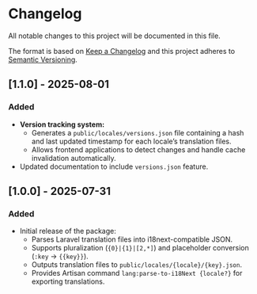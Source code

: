 # Changelog
All notable changes to this project will be documented in this file.

The format is based on [Keep a Changelog](http://keepachangelog.com/)
and this project adheres to [Semantic Versioning](http://semver.org/).

## [1.1.0] - 2025-08-01
### Added
- **Version tracking system:**
    - Generates a `public/locales/versions.json` file containing a hash and last updated timestamp for each locale’s translation files.
    - Allows frontend applications to detect changes and handle cache invalidation automatically.
- Updated documentation to include `versions.json` feature.

## [1.0.0] - 2025-07-31
### Added
- Initial release of the package:
    - Parses Laravel translation files into i18next-compatible JSON.
    - Supports pluralization (`{0}|{1}|[2,*]`) and placeholder conversion (`:key` → `{{key}}`).
    - Outputs translation files to `public/locales/{locale}/{key}.json`.
    - Provides Artisan command `lang:parse-to-i18Next {locale?}` for exporting translations.
